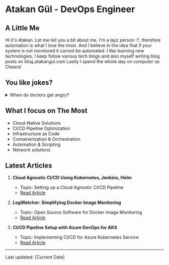 # Atakan Gül - DevOps Engineer

## A Little Me
Hi it's Atakan. Let me tell you a bit about me. I'm a layz person :?, therefore automation is what I love the most. And I believe in the idea that if your system is not monitored it cannot be automated. I like learning new technologies, I keep follow various tech blogs and also myself writing blog posts on blog.atakangul.com Lastly I spend the whole day on computer so Cheers!

## You like jokes?
<details>
  <summary>When do doctors get angry?</summary>
  
  When they run out of patients.
</details>

## What I focus on The Most
- Cloud-Native Solutions
- CI/CD Pipeline Optimization
- Infrastructure as Code
- Containerization & Orchestration
- Automation & Scripting
- Network solutions

## Latest Articles

1. **Cloud Agnostic CI/CD Using Kubernetes, Jenkins, Helm**
   - Topic: Setting up a Cloud Agnostic CI/CD Pipeline
   - [Read Article](https://atakangul.com/blogs/cloud-agnostic-ci-cd-pipeline)

2. **LogWatcher: Simplifying Docker Image Monitoring**
   - Topic: Open Source Software for Docker Image Monitoring
   - [Read Article](https://atakangul.com/blogs/logwatcher-simplifying-docker-image-monitoring-with-open-source-software)

3. **CI/CD Pipeline Setup with Azure DevOps for AKS**
   - Topic: Implementing CI/CD for Azure Kubernetes Service
   - [Read Article](https://atakangul.com/blogs/how-to-setup-cicd-pipeline-using-azure-devops-for-aks)

---
Last updated: [Current Date]
